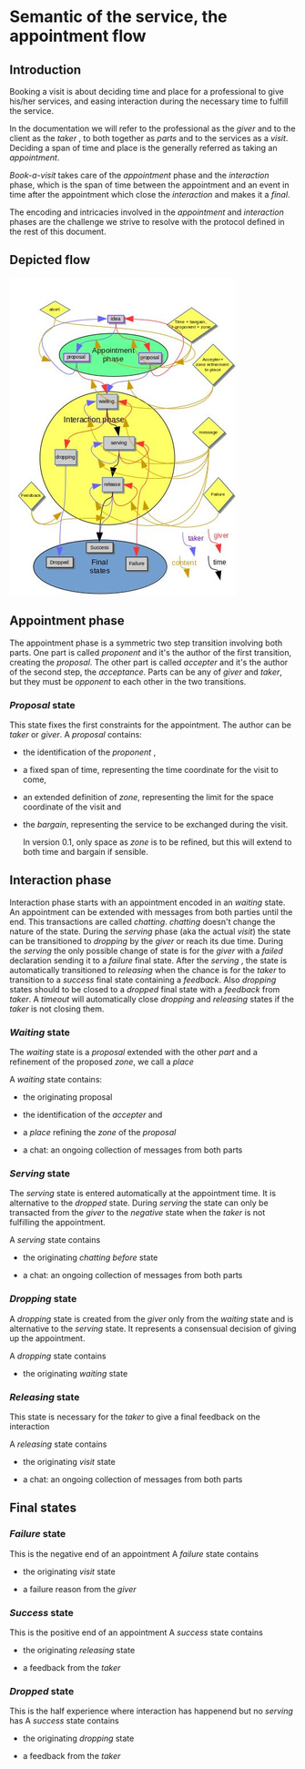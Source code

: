 # Semantic of the service, the appointment flow

## Introduction

Booking a visit is about deciding time and place for a professional to give his/her services, and easing interaction during the necessary time to fulfill the service.

In the documentation we will refer to the professional as the _giver_ and to the client as the _taker_ , to both together as _parts_ and to the services as a _visit_.
Deciding a span of time and place is the generally referred as taking an _appointment_. 

*Book-a-visit* takes care of the _appointment_ phase and the _interaction_ phase, which is the span of time between the appointment and an event in time after the appointment which close the _interaction_ and makes it a _final_.

The encoding and intricacies involved in the _appointment_ and _interaction_ phases are the challenge we strive to resolve with the protocol defined in the rest of this document.

## Depicted flow

![flow](https://raw.githubusercontent.com/paolino/book-a-visit/master/docs/book-a-services.jpg)

## Appointment phase

The appointment phase is a symmetric two step transition involving both parts.
One part is called _proponent_ and it's the author of the first transition, creating the _proposal_. The other part is called _accepter_ and it's the author of the second step, the _acceptance_.
Parts can be any of _giver_ and _taker_, but they must be _opponent_ to each other in the two transitions.

### _Proposal_ state

This state fixes the first constraints for the appointment. The author can be _taker_ or _giver_.
A _proposal_ contains:

* the identification of the _proponent_ , 

* a fixed span of time, representing the time coordinate for the visit to come, 

* an extended definition of _zone_, representing the limit for the space coordinate of the visit and 

* the _bargain_, representing the service to be exchanged during the visit.

    In version 0.1, only space as _zone_ is to be refined, but this will extend to both time and bargain if sensible.
    

## Interaction phase

Interaction phase starts with an appointment encoded in an _waiting_ state. An appointment can be extended with messages from both parties until the end.
This transactions are called _chatting_. _chatting_ doesn't change the nature of the state. 
During the _serving_ phase (aka the actual _visit_) the state can be transitioned to _dropping_ by the _giver_ or reach its due time.
During the _serving_  the only possible change of state is for the _giver_ with a _failed_ declaration sending it to a _failure_ final state.
After the _serving_ , the state is automatically transitioned to _releasing_ when the chance is for the _taker_ to transition to a _success_ final state containing a _feedback_.
Also _dropping_ states should to be closed to a _dropped_ final state with a _feedback_ from _taker_. A _timeout_ will automatically close _dropping_ and _releasing_ states if the _taker_ is not closing them.
    

### _Waiting_ state

The _waiting_ state is a _proposal_ extended with the other _part_ and a refinement of the proposed _zone_, we call a _place_

A _waiting_ state contains:

* the originating proposal

* the identification of the _accepter_ and

* a _place_ refining the _zone_ of the _proposal_ 

* a chat: an ongoing collection of messages from both parts

### _Serving_ state

The _serving_ state is entered automatically at the appointment time. It is alternative to the _dropped_ state.
During _serving_ the state can only be transacted from the _giver_ to the _negative_ state when the _taker_ is not fulfilling the appointment.

A _serving_ state contains 

* the originating _chatting before_ state

* a chat: an ongoing collection of messages from both parts

### _Dropping_ state

A _dropping_ state is  created from the _giver_ only from the _waiting_ state and is alternative to the _serving_ state. 
It represents a consensual decision of giving up the appointment. 

A _dropping_ state contains 

* the originating _waiting_ state

### _Releasing_ state

This state is necessary for the _taker_ to give a final feedback on the interaction

A _releasing_ state contains

* the originating _visit_ state

* a chat: an ongoing collection of messages from both parts

## Final states

### _Failure_ state

This is the negative end of an appointment
A _failure_ state contains

* the originating _visit_ state

* a failure reason from the _giver_ 

### _Success_ state

This is the positive end of an appointment
A _success_ state contains

* the originating _releasing_ state 

* a feedback from the _taker_ 


### _Dropped_ state

This is the half experience where interaction has happenend but no _serving_ has
A _success_ state contains

* the originating _dropping_ state 

* a feedback from the _taker_  











